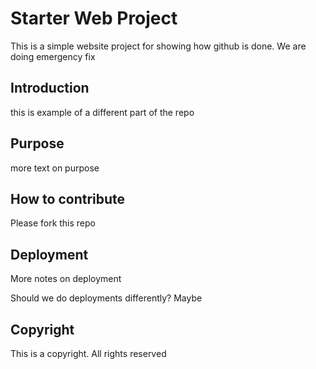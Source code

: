# Starter Web Project

This is a simple website project for showing how github is done.  We are doing emergency fix

## Introduction

this is example of a different part of the repo

## Purpose

more text on purpose

## How to contribute

Please fork this repo

## Deployment

More notes on deployment

Should we do deployments differently?  Maybe

## Copyright

This is a copyright.  All rights reserved